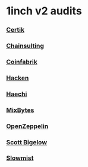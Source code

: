 # 1inch v2 audits

### [Certik](https://raw.githubusercontent.com/1inch-exchange/1inch-v2-audits/master/Certik%20-%201inch%20v2%20Audit%20Report.pdf)
### [Chainsulting](https://raw.githubusercontent.com/1inch-exchange/1inch-v2-audits/master/Chainsulting%20-%201inch%20v2%20Audit%20Report.pdf)
### [Coinfabrik](https://raw.githubusercontent.com/1inch-exchange/1inch-v2-audits/master/Coinfabrik%20-%201inch%20v2%20Audit%20Report.pdf)
### [Hacken](https://raw.githubusercontent.com/1inch-exchange/1inch-v2-audits/master/Hacken%20-%201inch%20v2%20Audit%20Report.pdf)
### [Haechi](https://raw.githubusercontent.com/1inch-exchange/1inch-v2-audits/master/Haechi%20-%201inch%20Audit%20Report.pdf)
### [MixBytes](https://raw.githubusercontent.com/1inch-exchange/1inch-v2-audits/master/MixBytes%20-%201inch%20v2%20Audit%20Report.pdf)
### [OpenZeppelin](https://blog.openzeppelin.com/1inch-exchange-audit/)
### [Scott Bigelow](https://raw.githubusercontent.com/1inch-exchange/1inch-v2-audits/master/Scott%20Bigelow%20-%201inch%20v2%20Audit%20Report.pdf)
### [Slowmist](https://raw.githubusercontent.com/1inch-exchange/1inch-v2-audits/master/Slowmist-%201inch%20Audit%20Report.pdf)
